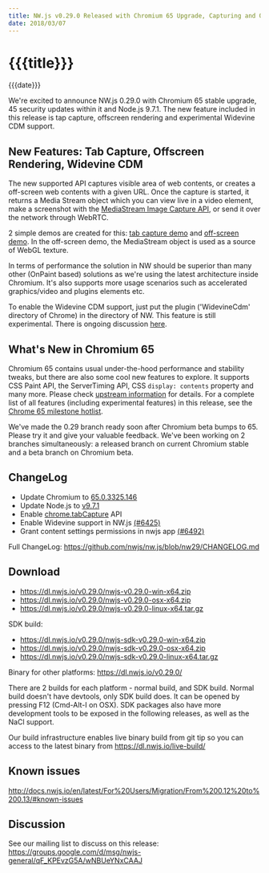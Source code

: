 ```yaml
---
title: NW.js v0.29.0 Released with Chromium 65 Upgrade, Capturing and Offscreen Support
date: 2018/03/07
---
```

# {{{title}}}
{{{date}}}

We're excited to announce NW.js 0.29.0 with Chromium 65 stable upgrade, 45 security updates within it and Node.js 9.7.1. The new feature included in this release is tap capture, offscreen rendering and experimental Widevine CDM support.

## New Features: Tab Capture, Offscreen Rendering, Widevine CDM

The new supported API captures visible area of web contents, or creates a off-screen web contents with a given URL. Once the capture is started, it returns a Media Stream object which you can view live in a video element, make a screenshot with the [MediaStream Image Capture API](https://developer.mozilla.org/en-US/docs/Web/API/MediaStream_Image_Capture_API), or send it over the network through WebRTC.

2 simple demos are created for this: [tab capture demo](https://github.com/rogerwang/nw-tab-capture) and [off-screen demo](https://github.com/rogerwang/nw-offscreen-tab). In the off-screen demo, the MediaStream object is used as a source of WebGL texture.

In terms of performance the solution in NW should be superior than many other (OnPaint based) solutions as we're using the latest architecture inside Chromium. It's also supports more usage scenarios such as accelerated graphics/video and plugins elements etc.

To enable the Widevine CDM support, just put the plugin ('WidevineCdm' directory of Chrome) in the directory of NW. This feature is still experimental. There is ongoing discussion [here](https://github.com/nwjs/nw.js/issues/6425).

## What's New in Chromium 65

Chromium 65 contains usual under-the-hood performance and stability tweaks, but there are also some cool new features to explore. It supports CSS Paint API, the ServerTiming API, CSS `display: contents` property and many more. Please check [upstream information](https://developers.google.com/web/updates/2018/03/nic65) for details. For a complete list of all features (including experimental features) in this release, see the [Chrome 65 milestone hotlist](https://www.chromestatus.com/features#milestone=65).

We've made the 0.29 branch ready soon after Chromium beta bumps to 65. Please try it and give your valuable feedback. We've been working on 2 branches simultaneously: a released branch on current Chromium stable and a beta branch on Chromium beta.

## ChangeLog

- Update Chromium to [65.0.3325.146](https://chromereleases.googleblog.com/2018/03/stable-channel-update-for-desktop.html)
- Update Node.js to [v9.7.1](https://nodejs.org/en/blog/release/v9.7.1/)
- Enable [chrome.tabCapture](https://developer.chrome.com/extensions/tabCapture) API
- Enable Widevine support in NW.js [(#6425)](https://github.com/nwjs/nw.js/issues/6425)
- Grant content settings permissions in nwjs app [(#6492)](https://github.com/nwjs/nw.js/issues/6492)

Full ChangeLog: https://github.com/nwjs/nw.js/blob/nw29/CHANGELOG.md

## Download 

* https://dl.nwjs.io/v0.29.0/nwjs-v0.29.0-win-x64.zip 
* https://dl.nwjs.io/v0.29.0/nwjs-v0.29.0-osx-x64.zip 
* https://dl.nwjs.io/v0.29.0/nwjs-v0.29.0-linux-x64.tar.gz 

SDK build: 
* https://dl.nwjs.io/v0.29.0/nwjs-sdk-v0.29.0-win-x64.zip 
* https://dl.nwjs.io/v0.29.0/nwjs-sdk-v0.29.0-osx-x64.zip 
* https://dl.nwjs.io/v0.29.0/nwjs-sdk-v0.29.0-linux-x64.tar.gz 

Binary for other platforms: https://dl.nwjs.io/v0.29.0/ 

There are 2 builds for each platform - normal build, and SDK build. Normal build doesn't have devtools, only SDK build does. lt can be opened by pressing F12 (Cmd-Alt-I on OSX). SDK packages also have more development tools to be exposed in the following releases, as well as the NaCl support.

Our build infrastructure enables live binary build from git tip so you can access to the latest binary from https://dl.nwjs.io/live-build/ 

## Known issues 
 
http://docs.nwjs.io/en/latest/For%20Users/Migration/From%200.12%20to%200.13/#known-issues

## Discussion

See our mailing list to discuss on this release: https://groups.google.com/d/msg/nwjs-general/qF_KPEvzG5A/wNBUeYNxCAAJ
